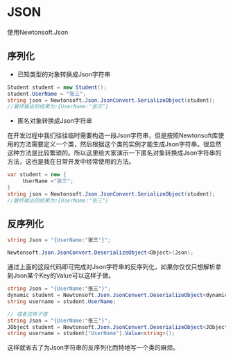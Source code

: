 # JSON

使用Newtonsoft.Json

## 序列化

- 已知类型的对象转换成Json字符串

```c#
Student student = new Student();
student.UserName = "张三";
string json = Newtonsoft.Json.JsonConvert.SerializeObject(student);
//最终输出的结果为:{UserName:"张三"}
```

- 匿名对象转换成Json字符串

在开发过程中我们往往临时需要构造一段Json字符串，但是按照Newtonsoft库使用的方法需要定义一个类，然后根据这个类的实例才能生成Json字符串。很显然这种方法是比较繁琐的。所以这里给大家演示一下匿名对象转换成Json字符串的方法，这也是我在日常开发中经常使用的方法。

```c#
var student = new {
     UserName ="张三";
}
string json = Newtonsoft.Json.JsonConvert.SerializeObject(student);
//最终输出的结果为:{UserName:"张三"}
```

## 反序列化

```c#
string Json = "{UserName:"张三"}";

Newtonsoft.Json.JsonConvert.DeserializeObject<Object>(Json);
```

通过上面的这段代码即可完成对Json字符串的反序列化，如果你仅仅只想解析拿到Json某个Key的Value可以这样子做。

```c#
string Json = "{UserName:"张三"}";
dynamic student = Newtonsoft.Json.JsonConvert.DeserializeObject<dynamic>(Json);
string username = student.UserName;

// 或者这样子做
string Json = "{UserName:"张三"}";
JObject student = Newtonsoft.Json.JsonConvert.DeserializeObject<JObject>(Json);
string username = student["UserName"].Value<string>();
```

这样就省去了为Json字符串的反序列化而特地写一个类的麻烦。